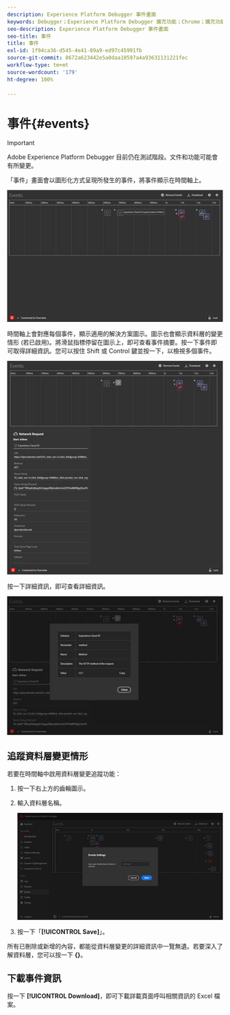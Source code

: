 ```yaml
---
description: Experience Platform Debugger 事件畫面
keywords: Debugger；Experience Platform Debugger 擴充功能；Chrome；擴充功能；事件；DTM；Target
seo-description: Experience Platform Debugger 事件畫面
seo-title: 事件
title: 事件
exl-id: 1f94ca36-d545-4e41-89a9-ed97c45991fb
source-git-commit: 8672a623442e5a0daa10597a4a93631131221fec
workflow-type: tm+mt
source-wordcount: '179'
ht-degree: 100%

---
```


# 事件{#events}

>[!IMPORTANT]
>
>Adobe Experience Platform Debugger 目前仍在測試階段。文件和功能可能會有所變更。

「事件」畫面會以圖形化方式呈現所發生的事件，將事件顯示在時間軸上。

![](assets/events.jpg)

時間軸上會對應每個事件，顯示適用的解決方案圖示。圖示也會顯示資料層的變更情形 (若已啟用)。將滑鼠指標停留在圖示上，即可查看事件摘要。按一下事件即可取得詳細資訊。您可以按住 Shift 或 Control 鍵並按一下，以檢視多個事件。

![](assets/events-details.jpg)

按一下詳細資訊，即可查看詳細資訊。

![](assets/events-details-more.jpg)

## 追蹤資料層變更情形

若要在時間軸中啟用資料層變更追蹤功能：

1. 按一下右上方的齒輪圖示。
1. 輸入資料層名稱。

   ![](assets/event-datalayer.jpg)

1. 按一下「**[!UICONTROL Save]**」。

所有已刪除或新增的內容，都能從資料層變更的詳細資訊中一覽無遺。若要深入了解資料層，您可以按一下 **{}**。

## 下載事件資訊

按一下 **[!UICONTROL Download]**，即可下載詳載頁面呼叫相關資訊的 Excel 檔案。
